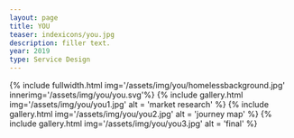 ```yaml
---
layout: page
title: YOU
teaser: indexicons/you.jpg
description: filler text.
year: 2019
type: Service Design
---
```

{% include fullwidth.html img='/assets/img/you/homelessbackground.jpg' innerimg='/assets/img/you/you.svg'%}
{% include gallery.html img='/assets/img/you/you1.jpg' alt = 'market research' %}
{% include gallery.html img='/assets/img/you/you2.jpg' alt = 'journey map' %}
{% include gallery.html img='/assets/img/you/you3.jpg' alt = 'final' %}